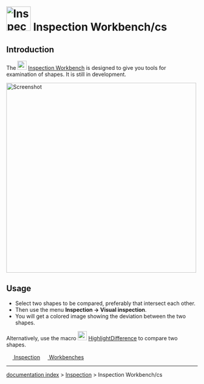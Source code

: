 # <img alt="Inspection workbench icon" src=images/Workbench_Inspection.svg  style="width:64px;"> Inspection Workbench/cs

## Introduction

The <img alt="" src=images/Workbench_Inspection.svg  style="width:24px;"> [Inspection Workbench](Inspection_Workbench.md) is designed to give you tools for examination of shapes. It is still in development.

<img alt="Screenshot" src=images/InspectionEx.png  style="width:500px;">

## Usage

-   Select two shapes to be compared, preferably that intersect each other.
-   Then use the menu **Inspection → Visual inspection**.
-   You will get a colored image showing the deviation between the two shapes.

Alternatively, use the macro <img alt="" src=images/HighlightDifference.png  style="width:24px;"> [HighlightDifference](Macro_HighlightDifference.md) to compare two shapes.










[<img src="images/Property.png" style="width:16px"> Inspection](Category_Inspection.md) [<img src="images/Property.png" style="width:16px"> Workbenches](Category_Workbenches.md)

---
[documentation index](../README.md) > [Inspection](Category_Inspection.md) > Inspection Workbench/cs
